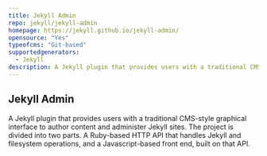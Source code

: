 ```yaml
---
title: Jekyll Admin
repo: jekyll/jekyll-admin
homepage: https://jekyll.github.io/jekyll-admin/
opensource: "Yes"
typeofcms: "Git-based"
supportedgenerators:
  - Jekyll
description: A Jekyll plugin that provides users with a traditional CMS-style graphical interface.
---
```

## Jekyll Admin
A Jekyll plugin that provides users with a traditional CMS-style graphical interface to author content and administer Jekyll sites. The project is divided into two parts. A Ruby-based HTTP API that handles Jekyll and filesystem operations, and a Javascript-based front end, built on that API.
